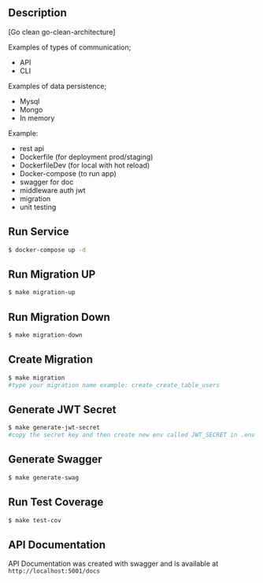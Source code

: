 
## Description

[Go clean go-clean-architecture]

Examples of types of communication;
- API
- CLI

Examples of data persistence;
- Mysql
- Mongo
- In memory

Example:
- rest api
- Dockerfile (for deployment prod/staging)
- DockerfileDev (for local with hot reload)
- Docker-compose (to run app)
- swagger for doc
- middleware auth jwt
- migration
- unit testing

## Run Service

```bash
$ docker-compose up -d
```

## Run Migration UP

```bash
$ make migration-up
```

## Run Migration Down

```bash
$ make migration-down
```

## Create Migration

```bash
$ make migration
#type your migration name example: create_create_table_users
```

## Generate JWT Secret

```bash
$ make generate-jwt-secret
#copy the secret key and then create new env called JWT_SECRET in .env file:
```

## Generate Swagger

```bash
$ make generate-swag
```

## Run Test Coverage

```bash
$ make test-cov
```

## API Documentation
API Documentation was created with swagger and is available at `http://localhost:5001/docs`

